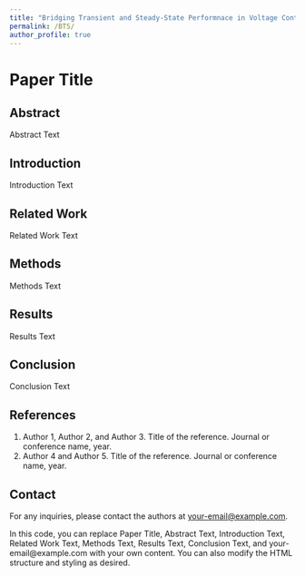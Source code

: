 ```yaml
---
title: "Bridging Transient and Steady-State Performnace in Voltage Control"
permalink: /BTS/
author_profile: true
---
```

<html>
  <head>
    <meta charset="utf-8">
    <title>Paper Title</title>
  </head>
  <body>
    <h1>Paper Title</h1>
    <h2>Abstract</h2>
    <p>Abstract Text</p>
    <h2>Introduction</h2>
    <p>Introduction Text</p>
    <h2>Related Work</h2>
    <p>Related Work Text</p>
    <h2>Methods</h2>
    <p>Methods Text</p>
    <h2>Results</h2>
    <p>Results Text</p>
    <h2>Conclusion</h2>
    <p>Conclusion Text</p>
    <h2>References</h2>
    <ol>
      <li>Author 1, Author 2, and Author 3. Title of the reference. Journal or conference name, year.</li>
      <li>Author 4 and Author 5. Title of the reference. Journal or conference name, year.</li>
    </ol>
    <h2>Contact</h2>
    <p>For any inquiries, please contact the authors at <a href="mailto:your-email@example.com">your-email@example.com</a>.</p>
  </body>
</html>
In this code, you can replace Paper Title, Abstract Text, Introduction Text, Related Work Text, Methods Text, Results Text, Conclusion Text, and your-email@example.com with your own content. You can also modify the HTML structure and styling as desired.





